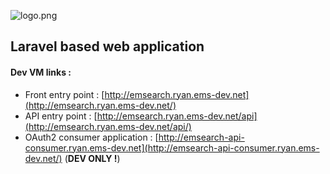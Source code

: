 ![logo.png](https://bitbucket.org/repo/KrMXBpk/images/1444268910-logo.png)
## Laravel based web application ##
#### Dev VM links : ####

- Front entry point : [http://emsearch.ryan.ems-dev.net](http://emsearch.ryan.ems-dev.net/)
- API entry point : [http://emsearch.ryan.ems-dev.net/api](http://emsearch.ryan.ems-dev.net/api/)
- OAuth2 consumer application : [http://emsearch-api-consumer.ryan.ems-dev.net](http://emsearch-api-consumer.ryan.ems-dev.net/) (**DEV ONLY !**)